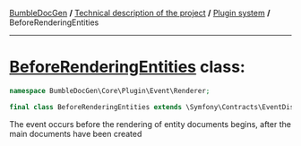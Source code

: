 [BumbleDocGen](/docs/README.md) **/**
[Technical description of the project](/docs/tech/readme.md) **/**
[Plugin system](/docs/tech/04_pluginSystem.md) **/**
BeforeRenderingEntities

---


# [BeforeRenderingEntities](https://github.com/bumble-tech/bumble-doc-gen/blob/master/src/Core/Plugin/Event/Renderer/BeforeRenderingEntities.php#L12) class:

```php
namespace BumbleDocGen\Core\Plugin\Event\Renderer;

final class BeforeRenderingEntities extends \Symfony\Contracts\EventDispatcher\Event
```
The event occurs before the rendering of entity documents begins, after the main documents have been created


